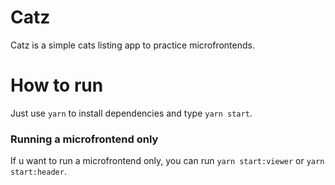 # Catz

Catz is a simple cats listing app to practice microfrontends.

# How to run

Just use `yarn` to install dependencies and type `yarn start`.

### Running a microfrontend only

If u want to run a microfrontend only, you can run `yarn start:viewer` or `yarn start:header`.
